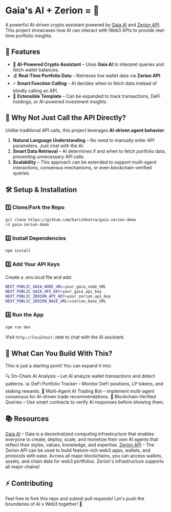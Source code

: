 # Gaia's AI + Zerion = 🚀  

A powerful AI-driven crypto assistant powered by [Gaia AI](https://docs.gaianet.ai/intro) and [Zerion API](https://developers.zerion.io/reference/intro/getting-started). This project showcases how AI can interact with Web3 APIs to provide real-time portfolio insights.

## 🌟 Features
- 🤖 **AI-Powered Crypto Assistant** – Uses **Gaia AI** to interpret queries and fetch wallet balances.
- 💰 **Real-Time Portfolio Data** – Retrieves live wallet data via **Zerion API**.
- ⚡ **Smart Function Calling** – AI decides when to fetch data instead of blindly calling an API.
- 🚀 **Extensible Template** – Can be expanded to track transactions, DeFi holdings, or AI-powered investment insights.

## 📌 Why Not Just Call the API Directly?  
Unlike traditional API calls, this project leverages **AI-driven agent behavior**:
1. **Natural Language Understanding** – No need to manually enter API parameters. Just chat with the AI.
2. **Smart Data Retrieval** – AI determines if and when to fetch portfolio data, preventing unnecessary API calls.
3. **Scalability** – This approach can be extended to support multi-agent interactions, consensus mechanisms, or even blockchain-verified queries.

## 🛠️ Setup & Installation  
### **1️⃣ Clone/Fork the Repo**
```sh
git clone https://github.com/harishkotra/gaia-zerion-demo
cd gaia-zerion-demo
```
### **2️⃣ Install Dependencies**
```sh
npm install
```
### **3️⃣ Add Your API Keys**
Create a .env.local file and add:
```sh
NEXT_PUBLIC_GAIA_NODE_URL=your_gaia_node_URL
NEXT_PUBLIC_GAIA_API_KEY=your_gaia_api_key
NEXT_PUBLIC_ZERION_API_KEY=your_zerion_api_key
NEXT_PUBLIC_ZERION_BASE_URL==zerion_base_URL
```
### **4️⃣ Run the App**
```sh
npm run dev
```
Visit `http://localhost:3000` to chat with the AI assistant.

## 🚀 What Can You Build With This?
This is just a starting point! You can expand it into:

🔍 On-Chain AI Analysis – Let AI analyze wallet transactions and detect patterns.
📊 DeFi Portfolio Tracker – Monitor DeFi positions, LP tokens, and staking rewards.
🤝 Multi-Agent AI Trading Bot – Implement multi-agent consensus for AI-driven trade recommendations.
🔐 Blockchain-Verified Queries – Use smart contracts to verify AI responses before showing them.

## 📚 Resources

[Gaia AI](https://docs.gaianet.ai/intro) – Gaia is a decentralized computing infrastructure that enables everyone to create, deploy, scale, and monetize their own AI agents that reflect their styles, values, knowledge, and expertise.
[Zerion API](https://developers.zerion.io/reference/intro/getting-started) - The Zerion API can be used to build feature-rich web3 apps, wallets, and protocols with ease. Across all major blockchains, you can access wallets, assets, and chain data for web3 portfolios. Zerion's infrastructure supports all major chains!



## ⚡ Contributing
Feel free to fork this repo and submit pull requests! Let's push the boundaries of AI x Web3 together! 🚀

